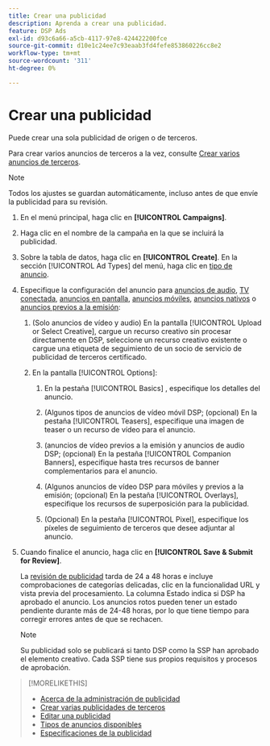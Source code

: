 ```yaml
---
title: Crear una publicidad
description: Aprenda a crear una publicidad.
feature: DSP Ads
exl-id: d93c6a66-a5cb-4117-97e8-424422200fce
source-git-commit: d10e1c24ee7c93eaab3fd4fefe853860226cc8e2
workflow-type: tm+mt
source-wordcount: '311'
ht-degree: 0%

---
```


# Crear una publicidad

Puede crear una sola publicidad de origen o de terceros.

Para crear varios anuncios de terceros a la vez, consulte [Crear varios anuncios de terceros](ad-create-third-party.md).

>[!NOTE]
>
>Todos los ajustes se guardan automáticamente, incluso antes de que envíe la publicidad para su revisión.

1. En el menú principal, haga clic en **[!UICONTROL Campaigns]**.

1. Haga clic en el nombre de la campaña en la que se incluirá la publicidad.

1. Sobre la tabla de datos, haga clic en **[!UICONTROL Create]**. En la sección [!UICONTROL Ad Types] del menú, haga clic en [tipo de anuncio](ad-types.md).

1. Especifique la configuración del anuncio para [anuncios de audio](ad-settings-audio.md), [TV conectada](ad-settings-connected-tv.md), [anuncios en pantalla](ad-settings-display.md), [anuncios móviles](ad-settings-mobile.md), [anuncios nativos](ad-settings-native.md) o [anuncios previos a la emisión](ad-settings-pre-roll.md):

   1. (Solo anuncios de vídeo y audio) En la pantalla [!UICONTROL Upload or Select Creative], cargue un recurso creativo sin procesar directamente en DSP, seleccione un recurso creativo existente o cargue una etiqueta de seguimiento de un socio de servicio de publicidad de terceros certificado.

   1. En la pantalla [!UICONTROL Options]:

      1. En la pestaña [!UICONTROL Basics] , especifique los detalles del anuncio.

      1. (Algunos tipos de anuncios de vídeo móvil DSP; (opcional) En la pestaña [!UICONTROL Teasers], especifique una imagen de teaser o un recurso de vídeo para el anuncio.

      1. (anuncios de vídeo previos a la emisión y anuncios de audio DSP; (opcional) En la pestaña [!UICONTROL Companion Banners], especifique hasta tres recursos de banner complementarios para el anuncio.

      1. (Algunos anuncios de vídeo DSP para móviles y previos a la emisión; (opcional) En la pestaña [!UICONTROL Overlays], especifique los recursos de superposición para la publicidad.

      1. (Opcional) En la pestaña [!UICONTROL Pixel], especifique los píxeles de seguimiento de terceros que desee adjuntar al anuncio.

1. Cuando finalice el anuncio, haga clic en **[!UICONTROL Save & Submit for Review]**.

   La [revisión de publicidad](ad-about.md) tarda de 24 a 48 horas e incluye comprobaciones de categorías delicadas, clic en la funcionalidad URL y vista previa del procesamiento. La columna Estado indica si DSP ha aprobado el anuncio. Los anuncios rotos pueden tener un estado pendiente durante más de 24-48 horas, por lo que tiene tiempo para corregir errores antes de que se rechacen.

   >[!NOTE]
   >
   >Su publicidad solo se publicará si tanto DSP como la SSP han aprobado el elemento creativo. Cada SSP tiene sus propios requisitos y procesos de aprobación.

>[!MORELIKETHIS]
>
>* [Acerca de la administración de publicidad](ad-about.md)
>* [Crear varias publicidades de terceros](ad-create-third-party.md)
>* [Editar una publicidad](ad-edit.md)
>* [Tipos de anuncios disponibles](ad-types.md)
>* [Especificaciones de la publicidad](/help/dsp/assets/ad-specs.pdf)

